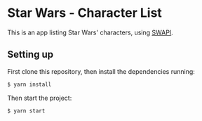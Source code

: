# Star Wars - Character List

This is an app listing Star Wars' characters, using [SWAPI](https://swapi.co/).

## Setting up

First clone this repository, then install the dependencies running: 

```bash
$ yarn install
```

Then start the project:
```bash
$ yarn start
```
